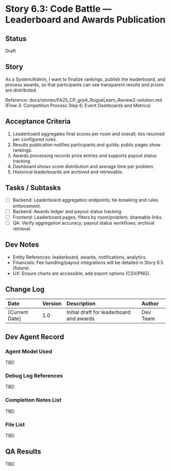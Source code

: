# Story 6.3: Code Battle — Leaderboard and Awards Publication

## Status

Draft

## Story

As a System/Admin, I want to finalize rankings, publish the leaderboard, and process awards, so that participants can see transparent results and prizes are distributed.

Reference: docs/stories/FA25_CP_grp4_RogueLearn_Review2-solution.md (Flow 3: Competition Process Step 6; Event Dashboards and Metrics)

## Acceptance Criteria

1. Leaderboard aggregates final scores per room and overall; ties resolved per configured rules.
2. Results publication notifies participants and guilds; public pages show rankings.
3. Awards processing records prize entries and supports payout status tracking.
4. Dashboard shows score distribution and average time per problem.
5. Historical leaderboards are archived and retrievable.

## Tasks / Subtasks

- [ ] Backend: Leaderboard aggregation endpoints; tie-breaking and rules enforcement.
- [ ] Backend: Awards ledger and payout status tracking.
- [ ] Frontend: Leaderboard pages; filters by room/problem; shareable links.
- [ ] QA: Verify aggregation accuracy; payout status workflows; archival retrieval.

## Dev Notes

- Entity References: leaderboard, awards, notifications, analytics.
- Financials: Fee handling/payout integrations will be detailed in Story 6.5 (future).
- UX: Ensure charts are accessible; add export options (CSV/PNG).

## Change Log

| Date | Version | Description | Author |
| :--- | :--- | :--- | :--- |
| [Current Date] | 1.0 | Initial draft for leaderboard and awards | Dev Team |

## Dev Agent Record

### Agent Model Used
TBD

### Debug Log References
TBD

### Completion Notes List
TBD

### File List
TBD

## QA Results
TBD